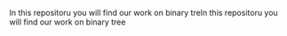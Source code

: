 In this repositoru you will find our work on binary treIn this repositoru you will find our work on binary tree
